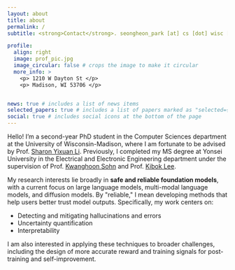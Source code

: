 ```yaml
---
layout: about
title: about
permalink: /
subtitle: <strong>Contact</strong>. seongheon_park [at] cs [dot] wisc [dot] edu

profile:
  align: right
  image: prof_pic.jpg
  image_circular: false # crops the image to make it circular
  more_info: >
    <p> 1210 W Dayton St </p>
    <p> Madison, WI 53706 </p>


news: true # includes a list of news items
selected_papers: true # includes a list of papers marked as "selected={true}"
social: true # includes social icons at the bottom of the page
---
```


Hello! I’m a second-year PhD student in the Computer Sciences department at the University of Wisconsin-Madison, where I am fortunate to be advised by Prof. [Sharon Yixuan Li](https://scholar.google.com/citations?user=QSTd1oUAAAAJ&hl=en&oi=ao). Previously, I completed my MS degree at Yonsei University in the Electrical and Electronic Engineering department under the supervision of Prof. [Kwanghoon Sohn](https://scholar.google.com/citations?user=zEtk0QsAAAAJ&hl=en) and Prof. [Kibok Lee](https://scholar.google.com/citations?user=6wwWRdEAAAAJ&hl=en).

My research interests lie broadly in **safe and reliable foundation models**, with a current focus on large language models, multi-modal language models, and diffusion models. By "reliable," I mean developing methods that help users better trust model outputs. Specifically, my work centers on:

* Detecting and mitigating hallucinations and errors
* Uncertainty quantification
* Interpretability

I am also interested in applying these techniques to broader challenges, including the design of more accurate reward and training signals for post-training and self-improvement.

